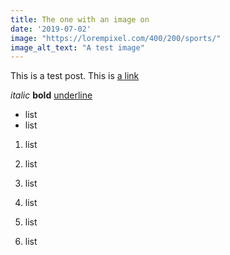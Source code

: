 ```yaml
---
title: The one with an image on
date: '2019-07-02'
image: "https://lorempixel.com/400/200/sports/"
image_alt_text: "A test image"
---
```


This is a test post. This is [a link](https://google.com)

*italic* **bold** <u>underline</u>

* list
* list

1. list
1. list
1. list

1. list
2. list
3. list